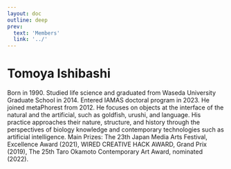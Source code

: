 ```yaml
---
layout: doc
outline: deep
prev:
  text: 'Members'
  link: '../'
---
```


# Tomoya Ishibashi

Born in 1990. Studied life science and graduated from Waseda University Graduate School in 2014. Entered IAMAS doctoral program in 2023. He joined metaPhorest from 2012. He focuses on objects at the interface of the natural and the artificial, such as goldfish, urushi, and language. His practice approaches their nature, structure, and history through the perspectives of biology knowledge and contemporary technologies such as artificial intelligence. Main Prizes: The 23th Japan Media Arts Festival, Excellence Award (2021), WIRED CREATIVE HACK AWARD, Grand Prix (2019), The 25th Taro Okamoto Contemporary Art Award, nominated (2022). 